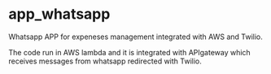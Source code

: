 # app_whatsapp
Whatsapp APP for expeneses management integrated with AWS and Twilio.

The code run in AWS lambda and it is integrated with APIgateway which receives messages from whatsapp redirected with Twilio. 




